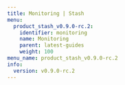 ```yaml
---
title: Monitoring | Stash
menu:
  product_stash_v0.9.0-rc.2:
    identifier: monitoring
    name: Monitoring
    parent: latest-guides
    weight: 100
menu_name: product_stash_v0.9.0-rc.2
info:
  version: v0.9.0-rc.2
---
```


